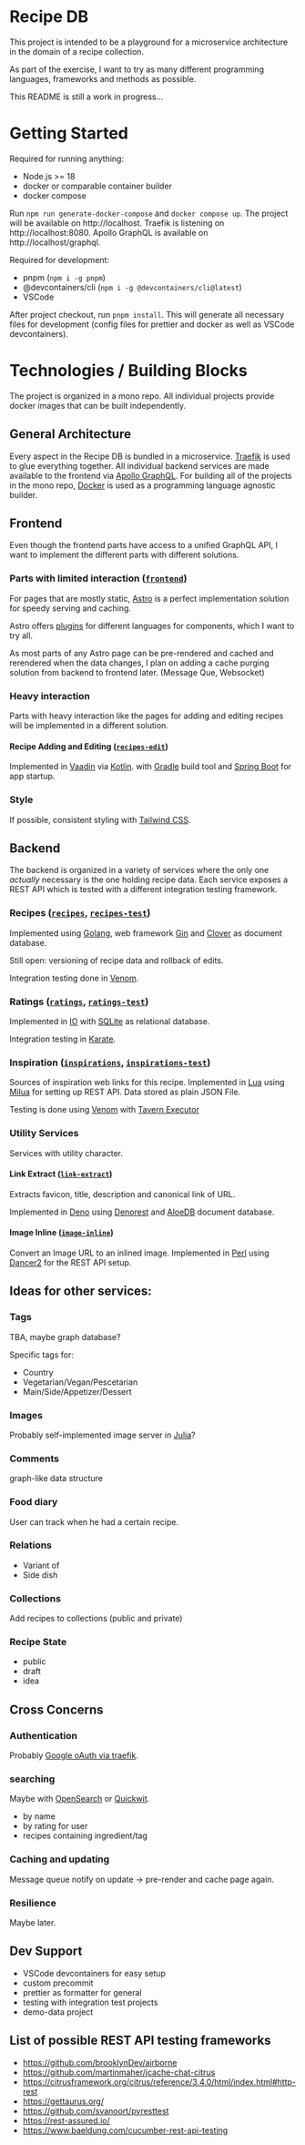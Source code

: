 # Recipe DB

This project is intended to be a playground for a microservice architecture in the domain of a recipe collection.

As part of the exercise, I want to try as many different programming languages, frameworks and methods as possible.

This README is still a work in progress...

# Getting Started

Required for running anything:

- Node.js >= 18
- docker or comparable container builder
- docker compose

Run `npm run generate-docker-compose` and `docker compose up`. The project will be available on http://localhost. Traefik is listening on http://localhost:8080. Apollo GraphQL is available on http://localhost/graphql.

Required for development:

- pnpm (`npm i -g pnpm`)
- @devcontainers/cli (`npm i -g @devcontainers/cli@latest`)
- VSCode

After project checkout, run `pnpm install`. This will generate all necessary files for development (config files for prettier and docker as well as VSCode devcontainers).

# Technologies / Building Blocks

The project is organized in a mono repo. All individual projects provide docker images that can be built independently.

## General Architecture

Every aspect in the Recipe DB is bundled in a microservice. [Traefik](https://traefik.io/) is used to glue everything together.
All individual backend services are made available to the frontend via [Apollo GraphQL](https://www.apollographql.com/).
For building all of the projects in the mono repo, [Docker](https://www.docker.com/) is used as a programming language agnostic builder.

## Frontend

Even though the frontend parts have access to a unified GraphQL API, I want to implement the different parts with different solutions.

### Parts with limited interaction ([`frontend`](./frontend))

For pages that are mostly static, [Astro](https://astro.build/) is a perfect implementation solution for speedy serving and caching.

Astro offers [plugins](https://docs.astro.build/en/guides/integrations-guide/#official-integrations) for different languages for components, which I want to try all.

As most parts of any Astro page can be pre-rendered and cached and rerendered when the data changes, I plan on adding a cache purging solution from backend to frontend later. (Message Que, Websocket)

### Heavy interaction

Parts with heavy interaction like the pages for adding and editing recipes will be implemented in a different solution.

#### Recipe Adding and Editing ([`recipes-edit`](./recipes-edit))

Implemented in [Vaadin](https://vaadin.com/) via [Kotlin](https://vaadin.com/docs/v14/flow/guide/start/kotlin). with [Gradle](https://gradle.org/) build tool and [Spring Boot](https://spring.io/projects/spring-boot) for app startup.

### Style

If possible, consistent styling with [Tailwind CSS](https://tailwindcss.com/).

## Backend

The backend is organized in a variety of services where the only one _actually_ necessary is the one holding recipe data. Each service exposes a REST API which is tested with a different integration testing framework.

### Recipes ([`recipes`](./recipes), [`recipes-test`](./recipes-test))

Implemented using [Golang](https://go.dev/), web framework [Gin](https://gin-gonic.com/) and [Clover](https://github.com/ostafen/clover) as document database.

Still open: versioning of recipe data and rollback of edits.

Integration testing done in [Venom](https://github.com/ovh/venom).

### Ratings ([`ratings`](./ratings), [`ratings-test`](./ratings-test))

Implemented in [IO](https://iolanguage.org/) with [SQLite](https://www.sqlite.org/) as relational database.

Integration testing in [Karate](https://www.karatelabs.io/).

### Inspiration ([`inspirations`](./inspirations), [`inspirations-test`](./inspirations-test))

Sources of inspiration web links for this recipe.
Implemented in [Lua](https://www.lua.org/) using [Milua](https://github.com/MiguelMJ/Milua) for setting up REST API.
Data stored as plain JSON File.

Testing is done using [Venom](https://github.com/ovh/venom) with [Tavern Executor](https://github.com/intercloud/venom/tree/executor-tavern/executors/tavern)

### Utility Services

Services with utility character.

#### Link Extract ([`link-extract`](./link-extract))

Extracts favicon, title, description and canonical link of URL.

Implemented in [Deno](https://deno.land/) using [Denorest](https://denorest.deno.dev/) and [AloeDB](https://github.com/Kirlovon/AloeDB) document database.

#### Image Inline ([`image-inline`](./image-inline))

Convert an Image URL to an inlined image.
Implemented in [Perl](https://www.perl.org/) using [Dancer2](https://metacpan.org/pod/Dancer2) for the REST API setup.

## Ideas for other services:

### Tags

TBA, maybe graph database?

Specific tags for:

- Country
- Vegetarian/Vegan/Pescetarian
- Main/Side/Appetizer/Dessert

### Images

Probably self-implemented image server in [Julia](https://julialang.org/)?

### Comments

graph-like data structure

### Food diary

User can track when he had a certain recipe.

### Relations

- Variant of
- Side dish

### Collections

Add recipes to collections (public and private)

### Recipe State

- public
- draft
- idea

## Cross Concerns

### Authentication

Probably [Google oAuth via traefik](https://www.libe.net/traefik-auth).

### searching

Maybe with [OpenSearch](https://opensearch.org/docs/latest/) or [Quickwit](https://quickwit.io/docs/get-started/quickstart).

- by name
- by rating for user
- recipes containing ingredient/tag

### Caching and updating

Message queue notify on update -> pre-render and cache page again.

### Resilience

Maybe later.

## Dev Support

- VSCode devcontainers for easy setup
- custom precommit
- prettier as formatter for general
- testing with integration test projects
- demo-data project

## List of possible REST API testing frameworks

- https://github.com/brooklynDev/airborne
- https://github.com/martinmaher/jcache-chat-citrus
- https://citrusframework.org/citrus/reference/3.4.0/html/index.html#http-rest
- https://gettaurus.org/
- https://github.com/svanoort/pyresttest
- https://rest-assured.io/
- https://www.baeldung.com/cucumber-rest-api-testing
